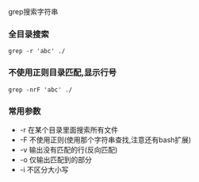 grep搜索字符串

### 全目录搜索
```
grep -r 'abc' ./
```

### 不使用正则目录匹配,显示行号
```
grep -nrF 'abc' ./
```

### 常用参数
* -r 在某个目录里面搜索所有文件
* -F 不使用正则(使用那个字符串查找,注意还有bash扩展)
* -v 输出没有匹配的行(反向匹配)
* -o 仅输出匹配到的部分
* -i 不区分大小写